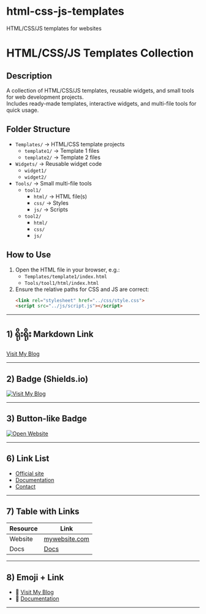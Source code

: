 # html-css-js-templates
HTML/CSS/JS templates for websites

# HTML/CSS/JS Templates Collection

## Description
A collection of HTML/CSS/JS templates, reusable widgets, and small tools for web development projects.  
Includes ready-made templates, interactive widgets, and multi-file tools for quick usage.

## Folder Structure

- `Templates/` → HTML/CSS template projects
  - `template1/` → Template 1 files
  - `template2/` → Template 2 files
- `Widgets/` → Reusable widget code
  - `widget1/`
  - `widget2/`
- `Tools/` → Small multi-file tools
  - `tool1/`
      - `html/` → HTML file(s)
      - `css/` → Styles
      - `js/` → Scripts
  - `tool2/`
      - `html/`
      - `css/`
      - `js/`

## How to Use

1. Open the HTML file in your browser, e.g.:
   - `Templates/template1/index.html`
   - `Tools/tool1/html/index.html`
2. Ensure the relative paths for CSS and JS are correct:
   ```html
   <link rel="stylesheet" href="../css/style.css">
   <script src="../js/script.js"></script>


---

## 1) ရိုးရိုး Markdown Link
[Visit My Blog](https://www.khinmaungwin.dpdns.org)

---

## 2) Badge (Shields.io)
[![Visit My Blog](https://img.shields.io/badge/Visit-My%20Blog-blue)](https://www.khinmaungwin.dpdns.org)

---

## 3) Button-like Badge
[![Open Website](https://img.shields.io/badge/Open-Website-brightgreen)](https://www.khinmaungwin.dpdns.org)

---

## 6) Link List
- [Official site](https://www.khinmaungwin.dpdns.org)
- [Documentation](https://www.khinmaungwin.dpdns.org/docs)
- [Contact](mailto:you@example.com)

---

## 7) Table with Links
| Resource | Link |
|---|---|
| Website | [mywebsite.com](https://www.khinmaungwin.dpdns.org) |
| Docs | [Docs](https://mywebsite.com/docs) |

---

## 8) Emoji + Link
- 🔗 [Visit My Blog](https://mywebsite.com)
- 📘 [Documentation](https://mywebsite.com/docs)

---



